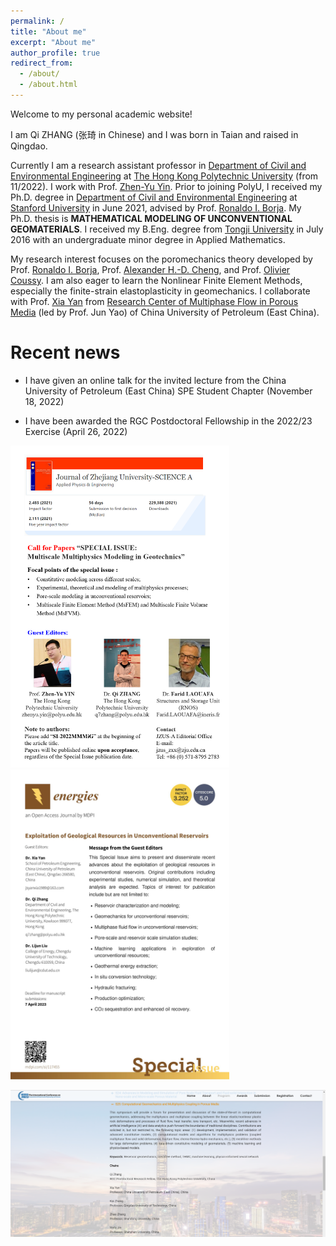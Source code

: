 ```yaml
---
permalink: /
title: "About me"
excerpt: "About me"
author_profile: true
redirect_from: 
  - /about/
  - /about.html
---
```


Welcome to my personal academic website!

I am Qi ZHANG (张琦 in Chinese) and I was born in Taian and raised in Qingdao.

Currently I am a research assistant professor in [Department of Civil and Environmental Engineering](https://www.polyu.edu.hk/cee/) at [The Hong Kong Polytechnic University](https://www.polyu.edu.hk/en/) (from 11/2022). I work with Prof. [Zhen-Yu Yin](https://www.polyu.edu.hk/cee/people/academic-staff/dr-zhen-yu-yin/). Prior to joining PolyU, I received my Ph.D. degree in [Department of Civil and Environmental Engineering](https://cee.stanford.edu/) at [Stanford University](https://www.stanford.edu/) in June 2021, advised by Prof. [Ronaldo I. Borja](https://web.stanford.edu/~borja/). My Ph.D. thesis is **MATHEMATICAL MODELING OF UNCONVENTIONAL GEOMATERIALS**. I received my B.Eng. degree from [Tongji University](https://www.tongji.edu.cn/) in July 2016 with an undergraduate minor degree in Applied Mathematics.


My research interest focuses on the poromechanics theory developed by Prof. [Ronaldo I. Borja](https://web.stanford.edu/~borja/), Prof. [Alexander H.-D. Cheng](http://home.olemiss.edu/~acheng/), and Prof. [Olivier Coussy](https://doi.org/10.1002/nag.911). I am also eager to learn the Nonlinear Finite Element Methods, especially the finite-strain elastoplasticity in geomechanics. I collaborate with Prof. [Xia Yan](http://pe.upc.edu.cn/2019/1107/c14043a224742/page.htm) from [Research Center of Multiphase Flow in Porous Media](http://oilcenter.pe.upc.edu.cn/main.htm) (led by Prof. Jun Yao) of China University of Petroleum (East China).

Recent news
======

<!---

FA = First Author; CA = Corresponding Author

- (FA) Paper on anisotropic double porosity media and stabilized node-based smoothed finite element method (SNS-FEM) has been accepted for publication in *Computer Methods in Applied Mechanics and Engineering*. (September 18, 2022)

- (CA) Paper on roof water inrush study (wing crack initiation analytical solution and similar laboratory experiment) has been accepted for publication in *Engineering Failure Analysis*. (August 28, 2022)

- (FA) Paper on multiple porosity deformable media and multiphase flow has been accepted for publication in *Computers and Geotechnics*. (March 14, 2022)

--->

- I have given an online talk for the invited lecture from the China University of Petroleum (East China) SPE Student Chapter (November 18, 2022)

- I have been awarded the RGC Postdoctoral Fellowship in the 2022/23 Exercise (April 26, 2022)

<img src="../images/MMMiG.png" width="350"/> <img src="../images/Energies_SI.jpg" width="350"/>


![This is an image](../images/ICCES2023.png)